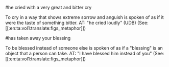 #he cried with a very great and bitter cry

To cry in a way that shows extreme sorrow and anguish is spoken of as if it were the taste of something bitter. AT: "he cried loudly" (UDB) (See: [[:en:ta:vol1:translate:figs_metaphor]])

#has taken away your blessing

To be blessed instead of someone else is spoken of as if a "blessing" is an object that a person can take. AT: "I have blessed him instead of you" (See: [[:en:ta:vol1:translate:figs_metaphor]])